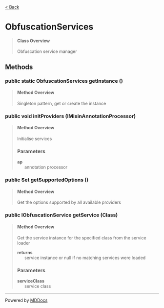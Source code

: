 [< Back](../README.md)
# ObfuscationServices #
>#### Class Overview ####
>Obfuscation service manager
## Methods ##
### public static ObfuscationServices getInstance () ###
>#### Method Overview ####
>Singleton pattern, get or create the instance
>
### public void initProviders (IMixinAnnotationProcessor) ###
>#### Method Overview ####
>Initialise services
>
>### Parameters ###
>**ap**<br />
>&nbsp;&nbsp;&nbsp;&nbsp;&nbsp;&nbsp;annotation processor
>
### public Set getSupportedOptions () ###
>#### Method Overview ####
>Get the options supported by all available providers
>
### public IObfuscationService getService (Class) ###
>#### Method Overview ####
>Get the service instance for the specified class from the service loader
>
>**returns**<br />
>&nbsp;&nbsp;&nbsp;&nbsp;&nbsp;&nbsp;service instance or null if no matching services were loaded
>
>### Parameters ###
>**serviceClass**<br />
>&nbsp;&nbsp;&nbsp;&nbsp;&nbsp;&nbsp;service class
>

---
Powered by [MDDocs](https://github.com/VRCube/MDDocs)